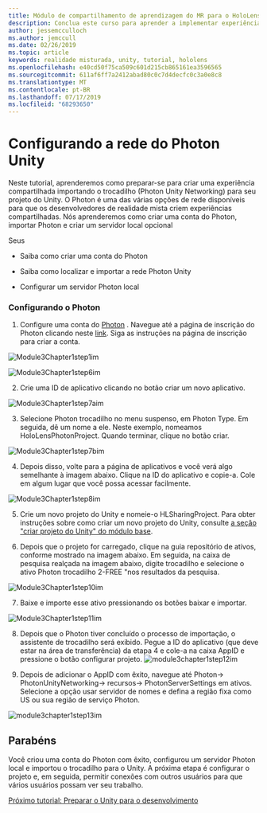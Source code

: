 ```yaml
---
title: Módulo de compartilhamento de aprendizagem do MR para o HoloLens 2
description: Conclua este curso para aprender a implementar experiências compartilhadas de vários usuários em um aplicativo do HoloLens 2.
author: jessemcculloch
ms.author: jemccull
ms.date: 02/26/2019
ms.topic: article
keywords: realidade misturada, unity, tutorial, hololens
ms.openlocfilehash: e40cd50f75ca509c601d215cb865161ea3596565
ms.sourcegitcommit: 611af6ff7a2412abad80c0c7d4decfc0c3a0e8c8
ms.translationtype: MT
ms.contentlocale: pt-BR
ms.lasthandoff: 07/17/2019
ms.locfileid: "68293650"
---
```

#  <a name="setting-up-photon-unity-networking"></a>Configurando a rede do Photon Unity

Neste tutorial, aprenderemos como preparar-se para criar uma experiência compartilhada importando o trocadilho (Photon Unity Networking) para seu projeto do Unity. O Photon é uma das várias opções de rede disponíveis para que os desenvolvedores de realidade mista criem experiências compartilhadas. Nós aprenderemos como criar uma conta do Photon, importar Photon e criar um servidor local opcional

Seus

* Saiba como criar uma conta do Photon

* Saiba como localizar e importar a rede Photon Unity

* Configurar um servidor Photon local

  

### <a name="setting-up-photon"></a>Configurando o Photon

1. Configure uma conta do [Photon](https://dashboard.photonengine.com/en-US/Account/SignUp) . Navegue até a página de inscrição do Photon clicando neste [link](https://dashboard.photonengine.com/en-US/Account/SignUp). Siga as instruções na página de inscrição para criar a conta. 
   

![Module3Chapter1step1im](images/module3chapter1step1im.PNG)

![Module3Chapter1step6im](images/module3chapter1step6im.PNG)

2. Crie uma ID de aplicativo clicando no botão criar um novo aplicativo.

![Module3Chapter1step7aim](images/module3chapter1step7aim.PNG)

3. Selecione Photon trocadilho no menu suspenso, em Photon Type. Em seguida, dê um nome a ele. Neste exemplo, nomeamos HoloLensPhotonProject. Quando terminar, clique no botão criar.

![Module3Chapter1step7bim](images/module3chapter1step7bim.PNG)

4. Depois disso, volte para a página de aplicativos e você verá algo semelhante à imagem abaixo. Clique na ID do aplicativo e copie-a. Cole em algum lugar que você possa acessar facilmente.  

![Module3Chapter1step8im](images/module3chapter1step8im.PNG)

5. Crie um novo projeto do Unity e nomeie-o HLSharingProject. Para obter instruções sobre como criar um novo projeto do Unity, consulte [a seção "criar projeto do Unity" do módulo base](https://docs.microsoft.com/en-us/windows/mixed-reality/mrlearning-base-ch1#create-new-unity-project). 

6. Depois que o projeto for carregado, clique na guia repositório de ativos, conforme mostrado na imagem abaixo. Em seguida, na caixa de pesquisa realçada na imagem abaixo, digite trocadilho e selecione o ativo Photon trocadilho 2-FREE "nos resultados da pesquisa. 

![Module3Chapter1step10im](images/module3chapter1step10im.PNG)

7. Baixe e importe esse ativo pressionando os botões baixar e importar.

![Module3Chapter1step11im](images/module3chapter1step11im.PNG)

8. Depois que o Photon tiver concluído o processo de importação, o assistente de trocadilho será exibido. Pegue a ID do aplicativo (que deve estar na área de transferência) da etapa 4 e cole-a na caixa AppID e pressione o botão configurar projeto. 
![module3chapter1step12im](images/module3chapter1step12im.PNG)

9. Depois de adicionar o AppID com êxito, navegue até Photon-> PhotonUnityNetworking-> recursos-> PhotonServerSettings em ativos. Selecione a opção usar servidor de nomes e defina a região fixa como US ou sua região de serviço Photon.

![module3chapter1step13im](images/module3chapter1step13im.PNG)

## <a name="congratulations"></a>Parabéns

Você criou uma conta do Photon com êxito, configurou um servidor Photon local e importou o trocadilho para o Unity. A próxima etapa é configurar o projeto e, em seguida, permitir conexões com outros usuários para que vários usuários possam ver seu trabalho. 

[Próximo tutorial: Preparar o Unity para o desenvolvimento](mrlearning-sharing(photon)-ch2.md)

